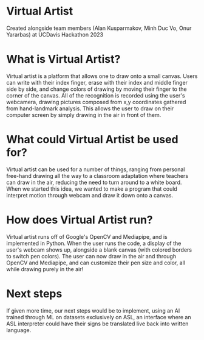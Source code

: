 # Virtual Artist

Created alongside team members (Alan Kusparmakov, Minh Duc Vo, Onur Yararbas) at UCDavis Hackathon 2023

# What is Virtual Artist?

Virtual artist is a platform that allows one to draw onto a small canvas. Users can write with their index finger, erase with their index and middle finger side by side, and change colors of drawing by moving their finger to the corner of the canvas. All of the recognition is recorded using the user's webcamera, drawing pictures composed from x,y coordinates gathered from hand-landmark analysis. This allows the user to draw on their computer screen by simply drawing in the air in front of them. 

# What could Virtual Artist be used for?
Virtual artist can be used for a number of things, ranging from personal free-hand drawing all the way to a classroom adaptation where teachers can draw in the air, reducing the need to turn around to a white board. When we started this idea, we wanted to make a program that could interpret motion through webcam and draw it down onto a canvas.

# How does Virtual Artist run?

Virtual artist runs off of Google's OpenCV and Mediapipe, and is implemented in Python. When the user runs the code, a display of the user's webcam shows up, alongside a blank canvas (with colored borders to switch pen colors). The user can now draw in the air and through OpenCV and Mediapipe, and can customize their pen size and color, all while drawing purely in the air!

# Next steps

If given more time, our next steps would be to implement, using an AI trained through ML on datasets exclusively on ASL, an interface where an ASL interpreter could have their signs be translated live back into written language.

